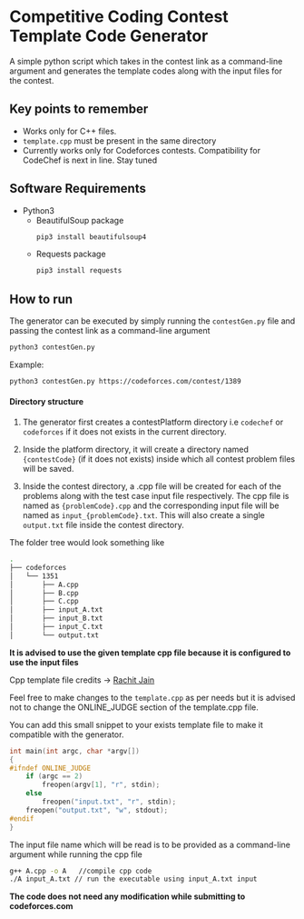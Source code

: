 # Competitive Coding Contest Template Code Generator

A simple python script which takes in the contest link as a command-line argument and generates the template codes along with the input files for the contest.

## Key points to remember

* Works only for C++ files.
* `template.cpp` must be present in the same directory
* Currently works only for Codeforces contests. Compatibility for CodeChef is next in line. Stay tuned

## Software Requirements

* Python3
    * BeautifulSoup  package
        ```sh
        pip3 install beautifulsoup4
        ```
    * Requests package
        ```sh
        pip3 install requests
        ```

## How to run

The generator can be executed by simply running the `contestGen.py` file and passing the contest link as a command-line argument
  ```sh
python3 contestGen.py 
```

Example:

```sh
python3 contestGen.py https://codeforces.com/contest/1389
```
#### Directory structure
1. The generator first creates a contestPlatform directory i.e `codechef` or `codeforces` if it does not exists in the current directory. 

2. Inside the platform directory, it will create a directory named `{contestCode}` (if it does not exists) inside which all contest problem files will be saved.
3. Inside the contest directory, a .cpp file will be created for each of the problems along with the test case input file respectively. The cpp file is named as `{problemCode}.cpp` and the corresponding input file will be named as `input_{problemCode}.txt`. This will also create a single `output.txt` file inside the contest directory.

The folder tree would look something like
```sh
.
├── codeforces
│   └── 1351
│       ├── A.cpp
│       ├── B.cpp
│       ├── C.cpp
│       ├── input_A.txt
│       ├── input_B.txt
│       ├── input_C.txt
│       └── output.txt
```

**It is advised to use the given template cpp file because it is configured to use the input files**

Cpp template file credits ->  [Rachit Jain](https://github.com/rachitiitr/DataStructures-Algorithms/blob/master/Library/Miscellanious/template.cpp)

Feel free to make changes to the `template.cpp` as per needs but it is advised not to change the ONLINE_JUDGE section of the template.cpp file.

You can add this small snippet to your exists template file to make it compatible with the generator.
```cpp
int main(int argc, char *argv[])
{
#ifndef ONLINE_JUDGE
    if (argc == 2)
        freopen(argv[1], "r", stdin);
    else
        freopen("input.txt", "r", stdin);
    freopen("output.txt", "w", stdout);
#endif
}
```

The input file name which will be read is to be provided as a command-line argument while running the cpp file

```sh
g++ A.cpp -o A   //compile cpp code
./A input_A.txt // run the executable using input_A.txt input
```

**The code does not need any modification while submitting to codeforces.com**